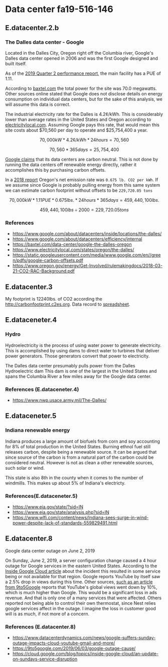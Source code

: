 # Data center fa19-516-146

## E.datacenter.2.b

### The Dalles data center - Google

Located in the Dalles City, Oregon right off the Columbia river, Google's Dalles
data center opened in 2006 and was the first Google
designed and built itself.

As of the [2019 Quarter 2 performance report](https://www.google.com/about/datacenters/efficiency/internal/#performances-list),
the main
facility has a PUE of 1.11.

According to [baxtel.com](https://baxtel.com/data-center/google-the-dalles-oregon)
the total power for the site was 70.0 megawatts. Other sources online stated that
Google does not disclose details on energy consumption on individual data centers,
but for the sake of this analysis, we will assume this data is correct.

The industrial electricity rate for the Dalles is 4.2¢/kWh. This is considerably
lower than average rates in the United States and Oregon according to
[electricitylocal.com](https://www.electricitylocal.com/states/oregon/the-dalles/).
Assuming Google pays this rate, that would mean this site costs about \$70,560
per day to operate and \$25,754,400 a year.

```math
70,000 kW * 4.2¢/kWh * 24 hours = 70,560
```

```math
70,560 * 365days = 25,754,400
```

[Google claims](https://static.googleusercontent.com/media/www.google.com/en//green/pdfs/google-carbon-offsets.pdf)
that its data centers are carbon neutral. This is not done by running the data
centers off renewable energy directly, rather it accomplishes this by purchasing
carbon offsets.

In a [2018 report](https://www.oregon.gov/energy/Get-Involved/rulemakingdocs/2018-03-21-CO2-RAC-Background.pdf)
Oregon's net emission rate was `0.675 lb. CO2 per kWh`. If we assume since Google
is probably pulling energy from this same system we can estimate carbon footprint
without offsets to be `229,720.05 tons`

```math
70,000kW * 1.11PUE * 0.675lbs. * 24 hours * 365 days = 459,440,100lbs.
```

```math
459,440,100lbs ÷ 2000 = 229,720.05 tons
```

### References

- <https://www.google.com/about/datacenters/inside/locations/the-dalles/>
- <https://www.google.com/about/datacenters/efficiency/internal>
- <https://baxtel.com/data-center/google-the-dalles-oregon>
- <https://www.electricitylocal.com/states/oregon/the-dalles/>
- <https://static.googleusercontent.com/media/www.google.com/en//green/pdfs/google-carbon-offsets.pdf>
- <https://www.oregon.gov/energy/Get-Involved/rulemakingdocs/2018-03-21-CO2-RAC-Background.pdf>

## E.datacenter.3

My footprint is 12240lbs. of CO2 according the <http://carbonfootprint.c2es.org>.
Data record to [spreadsheet](https://docs.google.com/spreadsheets/d/1gh869zfjA4sVxL8-ga0af2_HLTTuOoD1IReuRSrbq4I/edit#gid=314181983).

## E.dataceneter.4

### Hydro

Hydroelectricity is the process of using water power to generate electricity.
This is accomplished by using dams to direct water to turbines that deliver
power generators. Those generators convert that power to electricity.

The Dalles data center presumably pulls power from the Dalles Hydroelectric
dam This dam is one of the largest in the United States and spans the Columbia
River a few miles away for the Google data center.

### References (E.dataceneter.4)

- <https://www.nwp.usace.army.mil/The-Dalles/>

## E.dataceneter.5

### Indiana renewable energy

Indiana produces a large amount of biofuels from corn and soy accounting for 8%
of total production in the United States. Burning ethnol fuel still releases
carbon, despite being a renewable source. It can be argued that since source
of the carbon is from a natural part of the carbon could be considered neutral.
However is not as clean a other renewable sources, such solar or wind.

This state is also 8th in the county when it comes to the number of windmills.
This makes up about 5% of Indiana's electricty.

### References(E.dataceneter.5)

- <https://www.eia.gov/state/?sid=IN>
- <https://www.eia.gov/state/analysis.php?sid=IN>
- <https://www.wlfi.com/content/news/Indiana-sees-surge-in-wind-power-despite-lack-of-standards-559829491.html>

## E.datacenter.8

Google data center outage on June 2, 2019

On Sunday, June 2, 2019, a server configuration change caused a 4 hour outage for Google services in the eastern United States. According to the [Inside Google Cloud article](https://cloud.google.com/blog/topics/inside-google-cloud/an-update-on-sundays-service-disruption) about the incident this resulted in some service being or not available for that region. Google reports YouTube by itself saw a 2.5% drop in views during this time. Other sources, [such as an article from 9to5Google](https://9to5google.com/2019/06/03/google-outage-cause/) reports that YouTube's global views went down by 10%, which is much higher than Google. This would be a significant loss in ads revenue. And that is only one of a many services that were affected. Others reported not being able to control their own thermostat, since Nest relies google services affect in the outage. I imagine the loss in customer good will is as much, if not more of a concern.

### References (E.datacenter.8)

- <https://www.datacenterdynamics.com/news/google-suffers-sunday-outage-impacts-cloud-youtube-gmail-and-more/>
- <https://9to5google.com/2019/06/03/google-outage-cause/>
- <https://cloud.google.com/blog/topics/inside-google-cloud/an-update-on-sundays-service-disruption>
